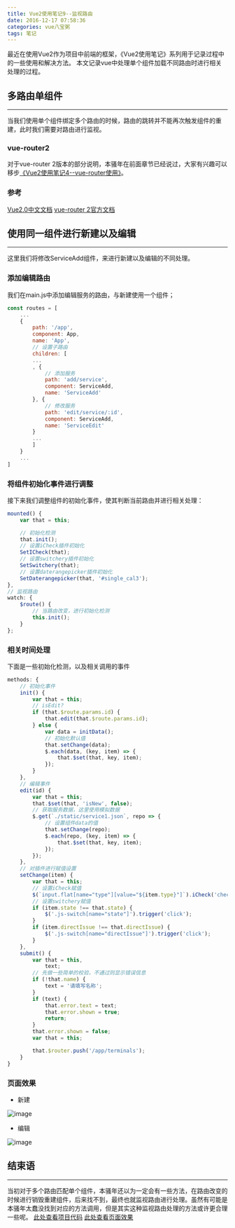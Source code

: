 ```yaml
---
title: Vue2使用笔记9--监视路由
date: 2016-12-17 07:58:36
categories: vue八宝粥
tags: 笔记
---
```

最近在使用Vue2作为项目中前端的框架，《Vue2使用笔记》系列用于记录过程中的一些使用和解决方法。
本文记录vue中处理单个组件加载不同路由时进行相关处理的过程。
<!--more-->

## 多路由单组件
---
当我们使用单个组件绑定多个路由的时候，路由的跳转并不能再次触发组件的重建，此时我们需要对路由进行监视。

### vue-router2
对于vue-router 2版本的部分说明，本骚年在前面章节已经说过，大家有兴趣可以移步[《Vue2使用笔记4--vue-router使用》]()。

### 参考
[Vue2.0中文文档](https://vuefe.cn/guide/)
[vue-router 2官方文档](http://router.vuejs.org/zh-cn/index.html)

## 使用同一组件进行新建以及编辑
---
这里我们将修改ServiceAdd组件，来进行新建以及编辑的不同处理。

### 添加编辑路由
我们在main.js中添加编辑服务的路由，与新建使用一个组件；
``` js
const routes = [
    ...
    {
        path: '/app',
        component: App,
        name: 'App',
        // 设置子路由
        children: [
		...
		, {
            // 添加服务
            path: 'add/service',
            component: ServiceAdd,
            name: 'ServiceAdd'
        }, {
            // 修改服务
            path: 'edit/service/:id',
            component: ServiceAdd,
            name: 'ServiceEdit'
        }
		...
		]
    }
	...
]

```

### 将组件初始化事件进行调整
接下来我们调整组件的初始化事件，使其判断当前路由并进行相关处理：
``` js
mounted() {
    var that = this;

    // 初始化检测
    that.init();
    // 设置iCheck插件初始化
    SetICheck(that);
    // 设置switchery插件初始化
    SetSwitchery(that);
    // 设置daterangepicker插件初始化
    SetDaterangepicker(that, '#single_cal3');
},
// 监视路由
watch: {
    $route() {
        // 当路由改变，进行初始化检测
        this.init();
    }
};
```

### 相关时间处理
下面是一些初始化检测，以及相关调用的事件
``` js
methods: {
    // 初始化事件
    init() {
        var that = this;
        // isEdit?
        if (that.$route.params.id) {
            that.edit(that.$route.params.id);
        } else {
            var data = initData();
            // 初始化默认值
            that.setChange(data);
            $.each(data, (key, item) => {
                that.$set(that, key, item);
            });
        }
    },
    // 编辑事件
    edit(id) {
        var that = this;
        that.$set(that, 'isNew', false);
        // 获取服务数据，这里使用模拟数据
        $.get(`./static/service1.json`, repo => {
            // 设置组件data的值
            that.setChange(repo);
            $.each(repo, (key, item) => {
                that.$set(that, key, item);
            });
        });
    },
    // 对插件进行赋值设置
    setChange(item) {
        var that = this;
        // 设置iCheck赋值
        $(`input.flat[name="type"][value="${item.type}"]`).iCheck('check');
        // 设置switchery赋值
        if (item.state !== that.state) {
            $('.js-switch[name="state"]').trigger('click');
        }
        if (item.directIssue !== that.directIssue) {
            $('.js-switch[name="directIssue"]').trigger('click');
        }
    },
    submit() {
        var that = this,
            text;
        // 先做一些简单的校验，不通过则显示错误信息
        if (!that.name) {
            text = '请填写名称';
        }
        if (text) {
            that.error.text = text;
            that.error.shown = true;
            return;
        }
        that.error.shown = false;
        var that = this;

        that.$router.push('/app/terminals');
    }
}
```

### 页面效果
- 新建

![image](https://github-imglib-1255459943.cos.ap-chengdu.myqcloud.com/280.tmp.png)

- 编辑

![image](https://github-imglib-1255459943.cos.ap-chengdu.myqcloud.com/EEE6.tmp.png)

## 结束语
-----
当初对于多个路由匹配单个组件，本骚年还以为一定会有一些方法，在路由改变的时候进行销毁重建组件，后来找不到，最终也就监视路由进行处理。虽然有可能是本骚年太蠢没找到对应的方法调用，但是其实这种监视路由处理的方法或许更合理一些呢。
[此处查看项目代码](https://github.com/godbasin/godbasin.github.io/tree/blog-codes/vue2-notes/9-watch-router)
[此处查看页面效果](http://ofyya1gfg.bkt.clouddn.com/9-watch-router/index.html#/app/add/service)